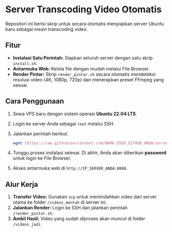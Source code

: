 # Server Transcoding Video Otomatis

Repositori ini berisi skrip untuk secara otomatis menyiapkan server Ubuntu baru sebagai mesin transcoding video.

## Fitur

- **Instalasi Satu Perintah:** Siapkan seluruh server dengan satu skrip `install.sh`.
- **Antarmuka Web:** Kelola file dengan mudah melalui File Browser.
- **Render Pintar:** Skrip `render_pintar.sh` secara otomatis mendeteksi resolusi video (4K, 1080p, 720p) dan menerapkan preset FFmpeg yang sesuai.

## Cara Penggunaan

1.  Sewa VPS baru dengan sistem operasi **Ubuntu 22.04 LTS**.
2.  Login ke server Anda sebagai `root` melalui SSH.
3.  Jalankan perintah berikut:

    ```bash
    wget [https://raw.githubusercontent.com/NAMA_USER_GITHUB_ANDA/server-transcoding/main/install.sh](https://raw.githubusercontent.com/NAMA_USER_GITHUB_ANDA/server-transcoding/main/install.sh) && bash install.sh
    ```

4.  Tunggu proses instalasi selesai. Di akhir, Anda akan diberikan **password** untuk login ke File Browser.
5.  Akses antarmuka web di `http://IP_SERVER_ANDA:8080`.

## Alur Kerja

1.  **Transfer Video:** Gunakan `scp` untuk memindahkan video dari server utama ke folder `/videos_mentah` di server ini.
2.  **Jalankan Render:** Login ke SSH dan jalankan perintah `/render_pintar.sh`.
3.  **Ambil Hasil:** Video yang sudah diproses akan muncul di folder `/videos_jadi`.
